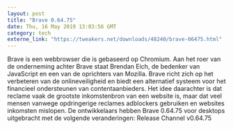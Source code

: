 ```yaml
---
layout: post
title: "Brave 0.64.75"
date: Thu, 16 May 2019 13:03:56 GMT
category: tech
externe_link: "https://tweakers.net/downloads/48240/brave-06475.html"
---
```


Brave is een webbrowser die is gebaseerd op Chromium. Aan het roer van de onderneming achter Brave staat Brendan Eich, de bedenker van JavaScript en een van de oprichters van Mozilla. Brave richt zich op het verbeteren van de onlineveiligheid en biedt een alternatief systeem voor het financieel ondersteunen van contentaanbieders. Het idee daarachter is dat reclame vaak de grootste inkomstenbron van een website is, maar dat veel mensen vanwege opdringerige reclames adblockers gebruiken en websites inkomsten mislopen. De ontwikkelaars hebben Brave 0.64.75 voor desktops uitgebracht met de volgende veranderingen: Release Channel v0.64.75<img src="http://feeds.feedburner.com/~r/tweakers/mixed/~4/pK4hK2acul8" height="1" width="1" alt=""/>

